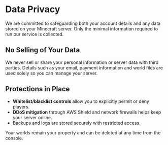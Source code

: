 # Data Privacy

We are committed to safeguarding both your account details and any data stored on your Minecraft server. Only the minimal information required to run our service is collected.

## No Selling of Your Data

We never sell or share your personal information or server data with third parties. Details such as your email, payment information and world files are used solely so you can manage your server.

## Protections in Place

- **Whitelist/blacklist controls** allow you to explicitly permit or deny players.
- **DDoS mitigation** through AWS Shield and network firewalls helps keep your server online.
- Backups and logs are stored securely with restricted access.

Your worlds remain your property and can be deleted at any time from the console.
